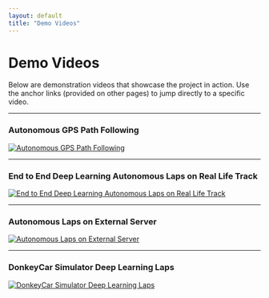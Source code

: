 ```yaml
---
layout: default
title: "Demo Videos"
---
```


# Demo Videos

Below are demonstration videos that showcase the project in action. Use the anchor links (provided on other pages) to jump directly to a specific video.

---

### Autonomous GPS Path Following

<div id="gps-path-following"></div>

[![Autonomous GPS Path Following](https://img.youtube.com/vi/0SktbCFdutU/0.jpg)](https://youtu.be/0SktbCFdutU)

---

### End to End Deep Learning Autonomous Laps on Real Life Track

<div id="real-life-track"></div>

[![End to End Deep Learning Autonomous Laps on Real Life Track](https://img.youtube.com/vi/7O0ISubidPU/0.jpg)](https://youtube.com/shorts/7O0ISubidPU)

---

### Autonomous Laps on External Server

<div id="external-server"></div>

[![Autonomous Laps on External Server](https://img.youtube.com/vi/AwCBJxX3fzc/0.jpg)](https://youtu.be/AwCBJxX3fzc)

---

### DonkeyCar Simulator Deep Learning Laps

<div id="simulator-laps"></div>

[![DonkeyCar Simulator Deep Learning Laps](https://img.youtube.com/vi/dcIO9gKMZ3M/0.jpg)](https://www.youtube.com/watch?v=dcIO9gKMZ3M)
